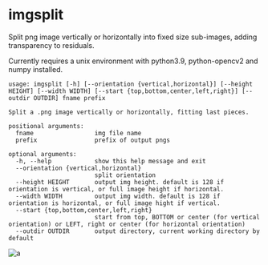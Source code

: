 # imgsplit
Split png image vertically or horizontally into fixed size sub-images, adding transparency to residuals.

Currently requires a unix environment with python3.9, python-opencv2 and numpy installed.

```
usage: imgsplit [-h] [--orientation {vertical,horizontal}] [--height HEIGHT] [--width WIDTH] [--start {top,bottom,center,left,right}] [--outdir OUTDIR] fname prefix

Split a .png image vertically or horizontally, fitting last pieces.

positional arguments:
  fname                 img file name
  prefix                prefix of output pngs

optional arguments:
  -h, --help            show this help message and exit
  --orientation {vertical,horizontal}
                        split orientation
  --height HEIGHT       output img height. default is 128 if orientation is vertical, or full image height if horizontal.
  --width WIDTH         output img width. default is 128 if orientation is horizontal, or full image hight if vertical.
  --start {top,bottom,center,left,right}
                        start from top, BOTTOM or center (for vertical orientation) or LEFT, right or center (for horizontal orientation)
  --outdir OUTDIR       output directory, current working directory by default

```
![a](https://github.com/dumpmyshit/imgsplit/assets/143140288/3c27b0f6-b6dc-4f52-bd61-379824c7827c)



